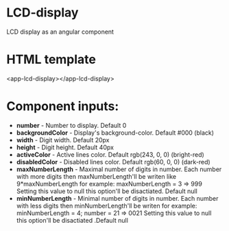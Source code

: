 # LCD-display
LCD display as an angular component

# HTML template
\<app-lcd-display\>\</app-lcd-display\>

# Component inputs:
  
  <ul>
 <li><strong>number</strong> - Number to display. Default 0</li>
 <li><strong>backgroundColor</strong> - Display's background-color. Default #000 (black)</li>
 <li><strong>width</strong> - Digit width. Default 20px</li>
 <li><strong>height</strong> - Digit height. Default 40px</li>
 <li><strong>activeColor</strong> - Active lines color. Default rgb(243, 0, 0) (bright-red)</li>
 <li><strong>disabledColor</strong> - Disabled lines color. Default rgb(60, 0, 0) (dark-red)</li>
 <li><strong>maxNumberLength</strong> - Maximal number of digits in number. Each number with more digits then maxNumberLength'll be writen like 9*maxNumberLength for example: maxNumberLength = 3 => 999 Setting this value to null this option'll be disactiated. Default null</li>
 <li><strong>minNumberLength</strong> - Minimal number of digits in number. Each number with less digits then minNumberLength'll be writen for example: minNumberLength = 4; number = 21 => 0021 Setting this value to null this option'll be disactiated .Default null</li>
 </ul>

